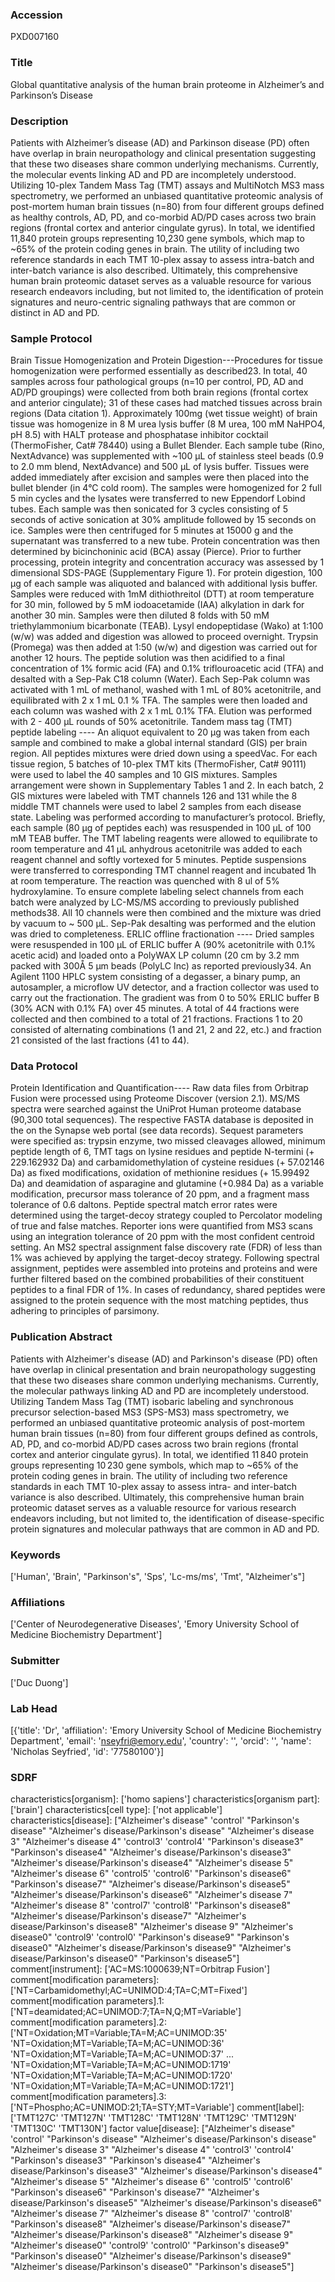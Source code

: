 ### Accession
PXD007160

### Title
Global quantitative analysis of the human brain proteome in Alzheimer’s and Parkinson’s Disease

### Description
Patients with Alzheimer’s disease (AD) and Parkinson disease (PD) often have overlap in brain neuropathology and clinical presentation suggesting that these two diseases share common underlying mechanisms. Currently, the molecular events linking AD and PD are incompletely understood.  Utilizing 10-plex Tandem Mass Tag (TMT) assays and MultiNotch MS3 mass spectrometry, we performed an unbiased quantitative proteomic analysis of post-mortem human brain tissues (n=80) from four different groups defined as healthy controls, AD, PD, and co-morbid AD/PD cases across two brain regions (frontal cortex and anterior cingulate gyrus). In total, we identified 11,840 protein groups representing 10,230 gene symbols, which map to ~65% of the protein coding genes in brain. The utility of including two reference standards in each TMT 10-plex assay to assess intra-batch and inter-batch variance is also described. Ultimately, this comprehensive human brain proteomic dataset serves as a valuable resource for various research endeavors including, but not limited to, the identification of protein signatures and neuro-centric signaling pathways that are common or distinct in AD and PD.

### Sample Protocol
Brain Tissue Homogenization and Protein Digestion---Procedures for tissue homogenization were performed essentially as described23. In total, 40 samples across four pathological groups (n=10 per control, PD, AD and AD/PD groupings) were collected from both brain regions (frontal cortex and anterior cingulate); 31 of these cases had matched tissues across brain regions (Data citation 1). Approximately 100mg (wet tissue weight) of brain tissue was homogenize in 8 M urea lysis buffer (8 M urea, 100 mM NaHPO4, pH 8.5) with HALT protease and phosphatase inhibitor cocktail (ThermoFisher, Cat# 78440) using a Bullet Blender. Each sample tube (Rino, NextAdvance) was supplemented with ~100 µL of stainless steel beads (0.9 to 2.0 mm blend, NextAdvance) and 500 µL of lysis buffer.  Tissues were added immediately after excision and samples were then placed into the bullet blender (in 4°C cold room).  The samples were homogenized for 2 full 5 min cycles and the lysates were transferred to new Eppendorf Lobind tubes.  Each sample was then sonicated for 3 cycles consisting of 5 seconds of active sonication at 30% amplitude followed by 15 seconds on ice. Samples were then centrifuged for 5 minutes at 15000 g and the supernatant was transferred to a new tube. Protein concentration was then determined by bicinchoninic acid (BCA) assay (Pierce). Prior to further processing, protein integrity and concentration accuracy was assessed by 1 dimensional SDS-PAGE (Supplementary Figure 1).  For protein digestion, 100 µg of each sample was aliquoted and balanced with additional lysis buffer. Samples were reduced with 1mM dithiothreitol (DTT) at room temperature for 30 min, followed by 5 mM iodoacetamide (IAA) alkylation in dark for another 30 min. Samples were then diluted 8 folds with 50 mM triethylammonium bicarbonate (TEAB). Lysyl endopeptidase (Wako) at 1:100 (w/w) was added and digestion was allowed to proceed overnight. Trypsin (Promega) was then added at 1:50 (w/w) and digestion was carried out for another 12 hours. The peptide solution was then acidified to a final concentration of 1% formic acid (FA) and 0.1% triflouroacetic acid (TFA) and desalted with a Sep-Pak C18 column (Water). Each Sep-Pak column was activated with 1 mL of methanol, washed with 1 mL of 80% acetonitrile, and equilibrated with 2 x 1 mL 0.1 % TFA.  The samples were then loaded and each column was washed with 2 x 1 mL 0.1% TFA.  Elution was performed with 2 - 400 µL rounds of 50% acetonitrile. Tandem mass tag (TMT) peptide labeling ---- An aliquot equivalent to 20 µg was taken from each sample and combined to make a global internal standard (GIS) per brain region. All peptides mixtures were dried down using a speedVac. For each tissue region, 5 batches of 10-plex TMT kits (ThermoFisher, Cat# 90111) were used to label the 40 samples and 10 GIS mixtures. Samples arrangement were shown in Supplementary Tables 1 and 2. In each batch, 2 GIS mixtures were labeled with TMT channels 126 and 131 while the 8 middle TMT channels were used to label 2 samples from each disease state. Labeling was performed according to manufacturer’s protocol. Briefly, each sample (80 µg of peptides each) was resuspended in 100 µL of 100 mM TEAB buffer. The TMT labeling reagents were allowed to equilibrate to room temperature and 41 µL anhydrous acetonitrile was added to each reagent channel and softly vortexed for 5 minutes. Peptide suspensions were transferred to corresponding TMT channel reagent and incubated 1h at room temperature. The reaction was quenched with 8 ul of 5% hydroxylamine. To ensure complete labeling select channels from each batch were analyzed by LC-MS/MS according to previously published methods38. All 10 channels were then combined and the mixture was dried by vacuum to ~ 500 µL. Sep-Pak desalting was performed and the elution was dried to completeness.   ERLIC offline fractionation ---- Dried samples were resuspended in 100 µL of ERLIC buffer A (90% acetonitrile with 0.1% acetic acid) and loaded onto a PolyWAX LP column (20 cm by 3.2 mm packed with 300Å 5 µm beads (PolyLC Inc) as reported previously34. An Agilent 1100 HPLC system consisting of a degasser, a binary pump, an autosampler, a microflow UV detector, and a fraction collector was used to carry out the fractionation. The gradient was from 0 to 50% ERLIC buffer B (30% ACN with 0.1% FA) over 45 minutes. A total of 44 fractions were collected and then combined to a total of 21 fractions.  Fractions 1 to 20 consisted of alternating combinations (1 and 21, 2 and 22, etc.) and fraction 21 consisted of the last fractions (41 to 44).

### Data Protocol
Protein Identification and Quantification---- Raw data files from Orbitrap Fusion were processed using Proteome Discover (version 2.1). MS/MS spectra were searched against the UniProt Human proteome database (90,300 total sequences). The respective FASTA database is deposited in the on the Synapse web portal (see data records). Sequest parameters were specified as: trypsin enzyme, two missed cleavages allowed, minimum peptide length of 6, TMT tags on lysine residues and peptide N-termini (+ 229.162932 Da) and carbamidomethylation of cysteine residues (+ 57.02146 Da) as fixed modifications, oxidation of methionine residues (+ 15.99492 Da) and deamidation of asparagine and glutamine (+0.984 Da) as a variable modification, precursor mass tolerance of 20 ppm, and a fragment mass tolerance of 0.6 daltons. Peptide spectral match error rates were determined using the target-decoy strategy coupled to Percolator modeling of true and false matches. Reporter ions were quantified from MS3 scans using an integration tolerance of 20 ppm with the most confident centroid setting. An MS2 spectral assignment false discovery rate (FDR) of less than 1% was achieved by applying the target-decoy strategy. Following spectral assignment, peptides were assembled into proteins and proteins and were further filtered based on the combined probabilities of their constituent peptides to a final FDR of 1%. In cases of redundancy, shared peptides were assigned to the protein sequence with the most matching peptides, thus adhering to principles of parsimony.

### Publication Abstract
Patients with Alzheimer's disease (AD) and Parkinson's disease (PD) often have overlap in clinical presentation and brain neuropathology suggesting that these two diseases share common underlying mechanisms. Currently, the molecular pathways linking AD and PD are incompletely understood. Utilizing Tandem Mass Tag (TMT) isobaric labeling and synchronous precursor selection-based MS3 (SPS-MS3) mass spectrometry, we performed an unbiased quantitative proteomic analysis of post-mortem human brain tissues (n=80) from four different groups defined as controls, AD, PD, and co-morbid AD/PD cases across two brain regions (frontal cortex and anterior cingulate gyrus). In total, we identified 11&#x2009;840 protein groups representing 10&#x2009;230 gene symbols, which map to ~65% of the protein coding genes in brain. The utility of including two reference standards in each TMT 10-plex assay to assess intra- and inter-batch variance is also described. Ultimately, this comprehensive human brain proteomic dataset serves as a valuable resource for various research endeavors including, but not limited to, the identification of disease-specific protein signatures and molecular pathways that are common in AD and PD.

### Keywords
['Human', 'Brain', "Parkinson's", 'Sps', 'Lc-ms/ms', 'Tmt', "Alzheimer's"]

### Affiliations
['Center of Neurodegenerative Diseases', 'Emory University School of Medicine Biochemistry Department']

### Submitter
['Duc Duong']

### Lab Head
[{'title': 'Dr', 'affiliation': 'Emory University School of Medicine Biochemistry Department', 'email': 'nseyfri@emory.edu', 'country': '', 'orcid': '', 'name': 'Nicholas Seyfried', 'id': '77580100'}]

### SDRF
characteristics[organism]: ['homo sapiens']
characteristics[organism part]: ['brain']
characteristics[cell type]: ['not applicable']
characteristics[disease]: ["Alzheimer's disease" 'control' "Parkinson's disease"
 "Alzheimer's disease/Parkinson's disease" "Alzheimer's disease 3"
 "Alzheimer's disease 4" 'control3' 'control4' "Parkinson's disease3"
 "Parkinson's disease4" "Alzheimer's disease/Parkinson's disease3"
 "Alzheimer's disease/Parkinson's disease4" "Alzheimer's disease 5"
 "Alzheimer's disease 6" 'control5' 'control6' "Parkinson's disease6"
 "Parkinson's disease7" "Alzheimer's disease/Parkinson's disease5"
 "Alzheimer's disease/Parkinson's disease6" "Alzheimer's disease 7"
 "Alzheimer's disease 8" 'control7' 'control8' "Parkinson's disease8"
 "Alzheimer's disease/Parkinson's disease7"
 "Alzheimer's disease/Parkinson's disease8" "Alzheimer's disease 9"
 "Alzheimer's disease0" 'control9' 'control0' "Parkinson's disease9"
 "Parkinson's disease0" "Alzheimer's disease/Parkinson's disease9"
 "Alzheimer's disease/Parkinson's disease0" "Parkinson's disease5"]
comment[instrument]: ['AC=MS:1000639;NT=Orbitrap Fusion']
comment[modification parameters]: ['NT=Carbamidomethyl;AC=UNIMOD:4;TA=C;MT=Fixed']
comment[modification parameters].1: ['NT=deamidated;AC=UNIMOD:7;TA=N,Q;MT=Variable']
comment[modification parameters].2: ['NT=Oxidation;MT=Variable;TA=M;AC=UNIMOD:35'
 'NT=Oxidation;MT=Variable;TA=M;AC=UNIMOD:36'
 'NT=Oxidation;MT=Variable;TA=M;AC=UNIMOD:37' ...
 'NT=Oxidation;MT=Variable;TA=M;AC=UNIMOD:1719'
 'NT=Oxidation;MT=Variable;TA=M;AC=UNIMOD:1720'
 'NT=Oxidation;MT=Variable;TA=M;AC=UNIMOD:1721']
comment[modification parameters].3: ['NT=Phospho;AC=UNIMOD:21;TA=STY;MT=Variable']
comment[label]: ['TMT127C' 'TMT127N' 'TMT128C' 'TMT128N' 'TMT129C' 'TMT129N' 'TMT130C'
 'TMT130N']
factor value[disease]: ["Alzheimer's disease" 'control' "Parkinson's disease"
 "Alzheimer's disease/Parkinson's disease" "Alzheimer's disease 3"
 "Alzheimer's disease 4" 'control3' 'control4' "Parkinson's disease3"
 "Parkinson's disease4" "Alzheimer's disease/Parkinson's disease3"
 "Alzheimer's disease/Parkinson's disease4" "Alzheimer's disease 5"
 "Alzheimer's disease 6" 'control5' 'control6' "Parkinson's disease6"
 "Parkinson's disease7" "Alzheimer's disease/Parkinson's disease5"
 "Alzheimer's disease/Parkinson's disease6" "Alzheimer's disease 7"
 "Alzheimer's disease 8" 'control7' 'control8' "Parkinson's disease8"
 "Alzheimer's disease/Parkinson's disease7"
 "Alzheimer's disease/Parkinson's disease8" "Alzheimer's disease 9"
 "Alzheimer's disease0" 'control9' 'control0' "Parkinson's disease9"
 "Parkinson's disease0" "Alzheimer's disease/Parkinson's disease9"
 "Alzheimer's disease/Parkinson's disease0" "Parkinson's disease5"]

